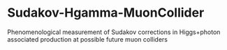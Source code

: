 # Sudakov-Hgamma-MuonCollider
Phenomenological measurement of Sudakov corrections in Higgs+photon associated production at possible future muon colliders
